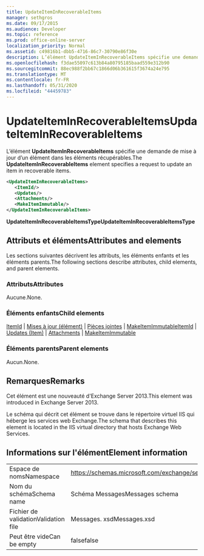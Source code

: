 ```yaml
---
title: UpdateItemInRecoverableItems
manager: sethgros
ms.date: 09/17/2015
ms.audience: Developer
ms.topic: reference
ms.prod: office-online-server
localization_priority: Normal
ms.assetid: c49816b1-dbb5-4716-86c7-30790e86f30e
description: L’élément UpdateItemInRecoverableItems spécifie une demande de mise à jour d’un élément dans les éléments récupérables.
ms.openlocfilehash: f3dae55097c613b84a80795185baad559e312b90
ms.sourcegitcommit: 88ec988f2bb67c1866d06b361615f3674a24e795
ms.translationtype: MT
ms.contentlocale: fr-FR
ms.lasthandoff: 05/31/2020
ms.locfileid: "44459783"
---
```

# <a name="updateiteminrecoverableitems"></a><span data-ttu-id="7a9a2-103">UpdateItemInRecoverableItems</span><span class="sxs-lookup"><span data-stu-id="7a9a2-103">UpdateItemInRecoverableItems</span></span>

<span data-ttu-id="7a9a2-104">L’élément **UpdateItemInRecoverableItems** spécifie une demande de mise à jour d’un élément dans les éléments récupérables.</span><span class="sxs-lookup"><span data-stu-id="7a9a2-104">The **UpdateItemInRecoverableItems** element specifies a request to update an item in recoverable items.</span></span> 
  
```XML
<UpdateItemInRecoverableItems>
   <ItemId/>
   <Updates/>
   <Attachments/>
   <MakeItemImmutable/>
</UpdateItemInRecoverableItems>
```

 <span data-ttu-id="7a9a2-105">**UpdateItemInRecoverableItemsType**</span><span class="sxs-lookup"><span data-stu-id="7a9a2-105">**UpdateItemInRecoverableItemsType**</span></span>
## <a name="attributes-and-elements"></a><span data-ttu-id="7a9a2-106">Attributs et éléments</span><span class="sxs-lookup"><span data-stu-id="7a9a2-106">Attributes and elements</span></span>

<span data-ttu-id="7a9a2-107">Les sections suivantes décrivent les attributs, les éléments enfants et les éléments parents.</span><span class="sxs-lookup"><span data-stu-id="7a9a2-107">The following sections describe attributes, child elements, and parent elements.</span></span>
  
### <a name="attributes"></a><span data-ttu-id="7a9a2-108">Attributs</span><span class="sxs-lookup"><span data-stu-id="7a9a2-108">Attributes</span></span>

<span data-ttu-id="7a9a2-109">Aucune.</span><span class="sxs-lookup"><span data-stu-id="7a9a2-109">None.</span></span>
  
### <a name="child-elements"></a><span data-ttu-id="7a9a2-110">Éléments enfants</span><span class="sxs-lookup"><span data-stu-id="7a9a2-110">Child elements</span></span>

<span data-ttu-id="7a9a2-111">[ItemId](itemid.md)  |  [Mises à jour (élément)](updates-item.md)  |  [Pièces jointes](attachments-ex15websvcsotherref.md)  |  [MakeItemImmutable](makeitemimmutable.md)</span><span class="sxs-lookup"><span data-stu-id="7a9a2-111">[ItemId](itemid.md) | [Updates (Item)](updates-item.md) | [Attachments](attachments-ex15websvcsotherref.md) | [MakeItemImmutable](makeitemimmutable.md)</span></span>
  
### <a name="parent-elements"></a><span data-ttu-id="7a9a2-112">Éléments parents</span><span class="sxs-lookup"><span data-stu-id="7a9a2-112">Parent elements</span></span>

<span data-ttu-id="7a9a2-113">Aucun.</span><span class="sxs-lookup"><span data-stu-id="7a9a2-113">None.</span></span>
  
## <a name="remarks"></a><span data-ttu-id="7a9a2-114">Remarques</span><span class="sxs-lookup"><span data-stu-id="7a9a2-114">Remarks</span></span>

<span data-ttu-id="7a9a2-115">Cet élément est une nouveauté d'Exchange Server 2013.</span><span class="sxs-lookup"><span data-stu-id="7a9a2-115">This element was introduced in Exchange Server 2013.</span></span>
  
<span data-ttu-id="7a9a2-116">Le schéma qui décrit cet élément se trouve dans le répertoire virtuel IIS qui héberge les services web Exchange.</span><span class="sxs-lookup"><span data-stu-id="7a9a2-116">The schema that describes this element is located in the IIS virtual directory that hosts Exchange Web Services.</span></span>
  
## <a name="element-information"></a><span data-ttu-id="7a9a2-117">Informations sur l'élément</span><span class="sxs-lookup"><span data-stu-id="7a9a2-117">Element information</span></span>

|||
|:-----|:-----|
|<span data-ttu-id="7a9a2-118">Espace de noms</span><span class="sxs-lookup"><span data-stu-id="7a9a2-118">Namespace</span></span>  <br/> |https://schemas.microsoft.com/exchange/services/2006/messages  <br/> |
|<span data-ttu-id="7a9a2-119">Nom du schéma</span><span class="sxs-lookup"><span data-stu-id="7a9a2-119">Schema name</span></span>  <br/> |<span data-ttu-id="7a9a2-120">Schéma Messages</span><span class="sxs-lookup"><span data-stu-id="7a9a2-120">Messages schema</span></span>  <br/> |
|<span data-ttu-id="7a9a2-121">Fichier de validation</span><span class="sxs-lookup"><span data-stu-id="7a9a2-121">Validation file</span></span>  <br/> |<span data-ttu-id="7a9a2-122">Messages. xsd</span><span class="sxs-lookup"><span data-stu-id="7a9a2-122">Messages.xsd</span></span>  <br/> |
|<span data-ttu-id="7a9a2-123">Peut être vide</span><span class="sxs-lookup"><span data-stu-id="7a9a2-123">Can be empty</span></span>  <br/> |<span data-ttu-id="7a9a2-124">false</span><span class="sxs-lookup"><span data-stu-id="7a9a2-124">false</span></span>  <br/> |
   

